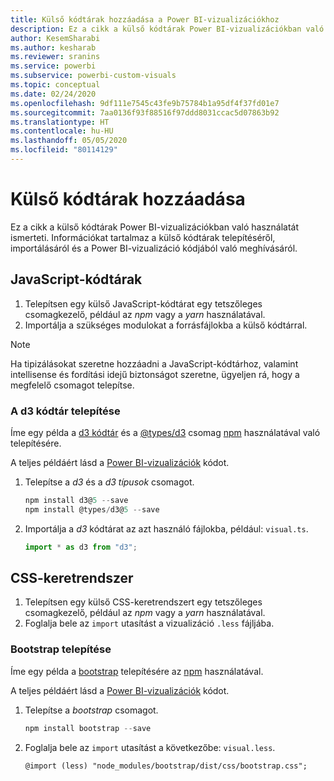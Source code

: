 ```yaml
---
title: Külső kódtárak hozzáadása a Power BI-vizualizációkhoz
description: Ez a cikk a külső kódtárak Power BI-vizualizációkban való használatát ismerteti.
author: KesemSharabi
ms.author: kesharab
ms.reviewer: sranins
ms.service: powerbi
ms.subservice: powerbi-custom-visuals
ms.topic: conceptual
ms.date: 02/24/2020
ms.openlocfilehash: 9df111e7545c43fe9b75784b1a95df4f37fd01e7
ms.sourcegitcommit: 7aa0136f93f88516f97ddd8031ccac5d07863b92
ms.translationtype: HT
ms.contentlocale: hu-HU
ms.lasthandoff: 05/05/2020
ms.locfileid: "80114129"
---
```

# <a name="adding-external-libraries"></a>Külső kódtárak hozzáadása

Ez a cikk a külső kódtárak Power BI-vizualizációkban való használatát ismerteti. Információkat tartalmaz a külső kódtárak telepítéséről, importálásáról és a Power BI-vizualizáció kódjából való meghívásáról.

## <a name="javascript-libraries"></a>JavaScript-kódtárak

1. Telepítsen egy külső JavaScript-kódtárat egy tetszőleges csomagkezelő, például az *npm* vagy a *yarn* használatával.
2. Importálja a szükséges modulokat a forrásfájlokba a külső kódtárral.

>[!NOTE]
>Ha tipizálásokat szeretne hozzáadni a JavaScript-kódtárhoz, valamint intellisense és fordítási idejű biztonságot szeretne, ügyeljen rá, hogy a megfelelő csomagot telepítse.

### <a name="installing-the-d3-library"></a>A d3 kódtár telepítése

Íme egy példa a [d3 kódtár](https://www.npmjs.com/package/d3) és a [@types/d3](https://www.npmjs.com/package/@types/d3) csomag [npm](https://www.npmjs.com/) használatával való telepítésére.

A teljes példáért lásd a [Power BI-vizualizációk](https://github.com/microsoft/powerbi-visuals-gantt/blob/master/src/gantt.ts#L29) kódot.

1. Telepítse a *d3* és a *d3 típusok* csomagot.

    ```powershell
    npm install d3@5 --save
    npm install @types/d3@5 --save
    ```

2. Importálja a *d3* kódtárat az azt használó fájlokba, például: `visual.ts`.

    ```typescript
    import * as d3 from "d3";
    ```

## <a name="css-framework"></a>CSS-keretrendszer

1. Telepítsen egy külső CSS-keretrendszert egy tetszőleges csomagkezelő, például az *npm* vagy a *yarn* használatával.
2. Foglalja bele az `import` utasítást a vizualizáció `.less` fájljába.

### <a name="installing-bootstrap"></a>Bootstrap telepítése

Íme egy példa a [bootstrap](https://www.npmjs.com/package/bootstrap) telepítésére az [npm](https://www.npmjs.com/) használatával.

A teljes példáért lásd a [Power BI-vizualizációk](https://github.com/Microsoft/powerbi-visuals-sankey/blob/c8200da56913cd8b253be949a35fad0f4472b6de/style/visual.less#L32) kódot.

1. Telepítse a *bootstrap* csomagot.

    ```powershell
    npm install bootstrap --save
    ```

2. Foglalja bele az `import` utasítást a következőbe: `visual.less`.

    ```less
    @import (less) "node_modules/bootstrap/dist/css/bootstrap.css";
    ```
